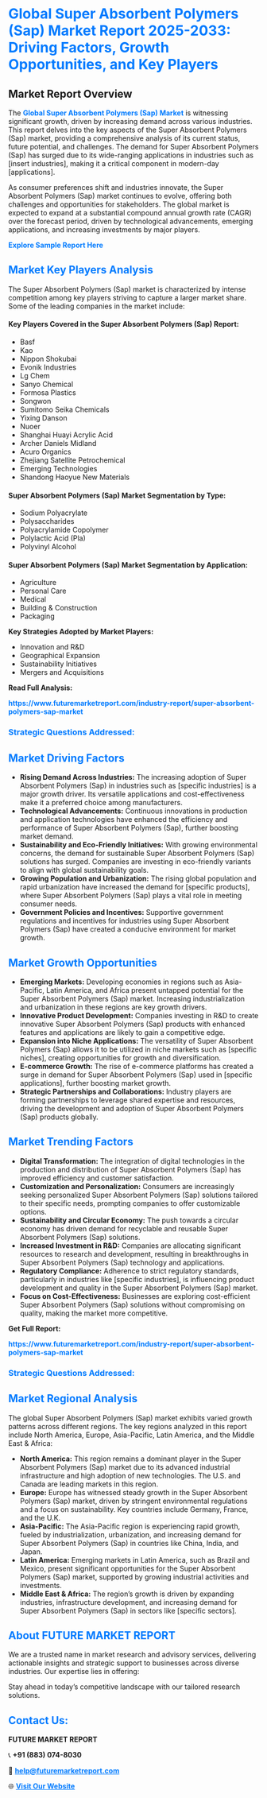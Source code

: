 <h1 style="color: #007BFF;">Global Super Absorbent Polymers (Sap) Market Report 2025-2033: Driving Factors, Growth Opportunities, and Key Players</h1>

<section id="overview">
<h2>Market Report Overview</h2>
<p>The <a href="https://www.futuremarketreport.com/industry-report/super-absorbent-polymers-sap-market" style="color: #007BFF; text-decoration: none;"><strong>Global Super Absorbent Polymers (Sap) Market</strong></a> is witnessing significant growth, driven by increasing demand across various industries. This report delves into the key aspects of the Super Absorbent Polymers (Sap) market, providing a comprehensive analysis of its current status, future potential, and challenges. The demand for Super Absorbent Polymers (Sap) has surged due to its wide-ranging applications in industries such as [insert industries], making it a critical component in modern-day [applications].</p>
<p>As consumer preferences shift and industries innovate, the Super Absorbent Polymers (Sap) market continues to evolve, offering both challenges and opportunities for stakeholders. The global market is expected to expand at a substantial compound annual growth rate (CAGR) over the forecast period, driven by technological advancements, emerging applications, and increasing investments by major players.</p>
</section>

<section id="overview">
<p><a href="https://www.futuremarketreport.com/request-sample/reportId=31389" style="color: #007BFF; text-decoration: none;"><strong>Explore Sample Report Here</strong></a></p>
</section>

<section id="key-players">
<h2 style="color: #007BFF;">Market Key Players Analysis</h2>
<p>The Super Absorbent Polymers (Sap) market is characterized by intense competition among key players striving to capture a larger market share. Some of the leading companies in the market include:</p>
<h4>Key Players Covered in the Super Absorbent Polymers (Sap) Report:</h4>
<ul><li>Basf</li><li>Kao</li><li>Nippon Shokubai</li><li>Evonik Industries</li><li>Lg Chem</li><li>Sanyo Chemical</li><li>Formosa Plastics</li><li>Songwon</li><li>Sumitomo Seika Chemicals</li><li>Yixing Danson</li><li>Nuoer</li><li>Shanghai Huayi Acrylic Acid</li><li>Archer Daniels Midland</li><li>Acuro Organics</li><li>Zhejiang Satellite Petrochemical</li><li>Emerging Technologies</li><li>Shandong Haoyue New Materials</li></ul>
<h4>Super Absorbent Polymers (Sap) Market Segmentation by Type:</h4>
<ul><li>Sodium Polyacrylate</li><li>Polysaccharides</li><li>Polyacrylamide Copolymer</li><li>Polylactic Acid (Pla)</li><li>Polyvinyl Alcohol</li></ul>

<h4>Super Absorbent Polymers (Sap) Market Segmentation by Application:</h4>
<ul><li>Agriculture</li><li>Personal Care</li><li>Medical</li><li>Building &amp; Construction</li><li>Packaging</li></ul>
<p><strong>Key Strategies Adopted by Market Players:</strong></p>
<ul>
<li>Innovation and R&D</li>
<li>Geographical Expansion</li>
<li>Sustainability Initiatives</li>
<li>Mergers and Acquisitions</li>
</ul>
</section>

<section>
<p><strong>Read Full Analysis: </strong></p><a href="https://www.futuremarketreport.com/industry-report/super-absorbent-polymers-sap-market" style="color: #007BFF; text-decoration: none;"><strong>https://www.futuremarketreport.com/industry-report/super-absorbent-polymers-sap-market</strong></a>
<h3 style="color: #007BFF;">Strategic Questions Addressed:</h3>
</section>

<section id="driving-factors">
<h2 style="color: #007BFF;">Market Driving Factors</h2>
<ul>
<li><strong>Rising Demand Across Industries:</strong> The increasing adoption of Super Absorbent Polymers (Sap) in industries such as [specific industries] is a major growth driver. Its versatile applications and cost-effectiveness make it a preferred choice among manufacturers.</li>
<li><strong>Technological Advancements:</strong> Continuous innovations in production and application technologies have enhanced the efficiency and performance of Super Absorbent Polymers (Sap), further boosting market demand.</li>
<li><strong>Sustainability and Eco-Friendly Initiatives:</strong> With growing environmental concerns, the demand for sustainable Super Absorbent Polymers (Sap) solutions has surged. Companies are investing in eco-friendly variants to align with global sustainability goals.</li>
<li><strong>Growing Population and Urbanization:</strong> The rising global population and rapid urbanization have increased the demand for [specific products], where Super Absorbent Polymers (Sap) plays a vital role in meeting consumer needs.</li>
<li><strong>Government Policies and Incentives:</strong> Supportive government regulations and incentives for industries using Super Absorbent Polymers (Sap) have created a conducive environment for market growth.</li>
</ul>
</section>

<section id="growth-opportunities">
<h2 style="color: #007BFF;">Market Growth Opportunities</h2>
<ul>
<li><strong>Emerging Markets:</strong> Developing economies in regions such as Asia-Pacific, Latin America, and Africa present untapped potential for the Super Absorbent Polymers (Sap) market. Increasing industrialization and urbanization in these regions are key growth drivers.</li>
<li><strong>Innovative Product Development:</strong> Companies investing in R&D to create innovative Super Absorbent Polymers (Sap) products with enhanced features and applications are likely to gain a competitive edge.</li>
<li><strong>Expansion into Niche Applications:</strong> The versatility of Super Absorbent Polymers (Sap) allows it to be utilized in niche markets such as [specific niches], creating opportunities for growth and diversification.</li>
<li><strong>E-commerce Growth:</strong> The rise of e-commerce platforms has created a surge in demand for Super Absorbent Polymers (Sap) used in [specific applications], further boosting market growth.</li>
<li><strong>Strategic Partnerships and Collaborations:</strong> Industry players are forming partnerships to leverage shared expertise and resources, driving the development and adoption of Super Absorbent Polymers (Sap) products globally.</li>
</ul>
</section>

<section id="trending-factors">
<h2 style="color: #007BFF;">Market Trending Factors</h2>
<ul>
<li><strong>Digital Transformation:</strong> The integration of digital technologies in the production and distribution of Super Absorbent Polymers (Sap) has improved efficiency and customer satisfaction.</li>
<li><strong>Customization and Personalization:</strong> Consumers are increasingly seeking personalized Super Absorbent Polymers (Sap) solutions tailored to their specific needs, prompting companies to offer customizable options.</li>
<li><strong>Sustainability and Circular Economy:</strong> The push towards a circular economy has driven demand for recyclable and reusable Super Absorbent Polymers (Sap) solutions.</li>
<li><strong>Increased Investment in R&D:</strong> Companies are allocating significant resources to research and development, resulting in breakthroughs in Super Absorbent Polymers (Sap) technology and applications.</li>
<li><strong>Regulatory Compliance:</strong> Adherence to strict regulatory standards, particularly in industries like [specific industries], is influencing product development and quality in the Super Absorbent Polymers (Sap) market.</li>
<li><strong>Focus on Cost-Effectiveness:</strong> Businesses are exploring cost-efficient Super Absorbent Polymers (Sap) solutions without compromising on quality, making the market more competitive.</li>
</ul>
</section>

<section>
<p><strong>Get Full Report: </strong></p><a href="https://www.futuremarketreport.com/industry-report/super-absorbent-polymers-sap-market" style="color: #007BFF; text-decoration: none;"><strong>https://www.futuremarketreport.com/industry-report/super-absorbent-polymers-sap-market</strong></a>
<h3 style="color: #007BFF;">Strategic Questions Addressed:</h3>
</section>


<section id="regional-analysis">
<h2 style="color: #007BFF;">Market Regional Analysis</h2>
<p>The global Super Absorbent Polymers (Sap) market exhibits varied growth patterns across different regions. The key regions analyzed in this report include North America, Europe, Asia-Pacific, Latin America, and the Middle East & Africa:</p>
<ul>
<li><strong>North America:</strong> This region remains a dominant player in the Super Absorbent Polymers (Sap) market due to its advanced industrial infrastructure and high adoption of new technologies. The U.S. and Canada are leading markets in this region.</li>
<li><strong>Europe:</strong> Europe has witnessed steady growth in the Super Absorbent Polymers (Sap) market, driven by stringent environmental regulations and a focus on sustainability. Key countries include Germany, France, and the U.K.</li>
<li><strong>Asia-Pacific:</strong> The Asia-Pacific region is experiencing rapid growth, fueled by industrialization, urbanization, and increasing demand for Super Absorbent Polymers (Sap) in countries like China, India, and Japan.</li>
<li><strong>Latin America:</strong> Emerging markets in Latin America, such as Brazil and Mexico, present significant opportunities for the Super Absorbent Polymers (Sap) market, supported by growing industrial activities and investments.</li>
<li><strong>Middle East & Africa:</strong> The region’s growth is driven by expanding industries, infrastructure development, and increasing demand for Super Absorbent Polymers (Sap) in sectors like [specific sectors].</li>
</ul>
</section>

<footer>
<h2 style="color: #007BFF;">About FUTURE MARKET REPORT</h2>
<p>We are a trusted name in market research and advisory services, delivering actionable insights and strategic support to businesses across diverse industries. Our expertise lies in offering:</p>

<p>Stay ahead in today’s competitive landscape with our tailored research solutions.</p>

<h2 style="color: #007BFF;">Contact Us:</h2>
<p><strong>FUTURE MARKET REPORT</strong></p>
<p>📞 <strong>+91 (883) 074-8030</strong></p>
<p>📧 <strong><a href="mailto:help@futuremarketreport.com" style="color: #007BFF;">help@futuremarketreport.com</a></strong></p>
<p>🌐 <strong><a href="https://www.futuremarketreport.com/" style="color: #007BFF;">Visit Our Website</a></strong></p>
</footer>